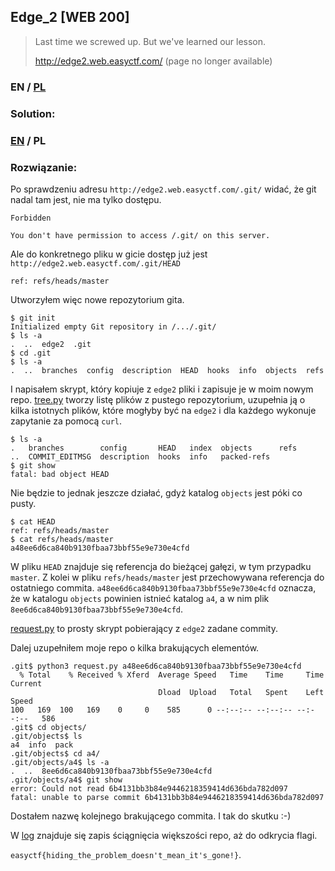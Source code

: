 ## Edge_2 [WEB 200]

>Last time we screwed up. But we've learned our lesson.
>
>http://edge2.web.easyctf.com/ (page no longer available)


### EN / [PL](#rozwiązanie)

### Solution:

### [EN](#solution) / PL

### Rozwiązanie:

Po sprawdzeniu adresu `http://edge2.web.easyctf.com/.git/` widać, że git nadal tam jest, nie ma tylko dostępu.

```
Forbidden

You don't have permission to access /.git/ on this server.
```

Ale do konkretnego pliku w gicie dostęp już jest `http://edge2.web.easyctf.com/.git/HEAD`

```
ref: refs/heads/master
```

Utworzyłem więc nowe repozytorium gita.

```
$ git init
Initialized empty Git repository in /.../.git/
$ ls -a
.  ..  edge2  .git
$ cd .git
$ ls -a
.  ..  branches  config  description  HEAD  hooks  info  objects  refs
```

I napisałem skrypt, który kopiuje z `edge2` pliki i zapisuje je w moim nowym repo.
[tree.py](tree.py) tworzy listę plików z pustego repozytorium, uzupełnia ją o kilka istotnych plików, które mogłyby być na `edge2` i dla każdego wykonuje zapytanie za pomocą `curl`.

```
$ ls -a
.   branches        config       HEAD   index  objects      refs
..  COMMIT_EDITMSG  description  hooks  info   packed-refs
$ git show
fatal: bad object HEAD
```

Nie będzie to jednak jeszcze działać, gdyż katalog `objects` jest póki co pusty.

```
$ cat HEAD
ref: refs/heads/master
$ cat refs/heads/master
a48ee6d6ca840b9130fbaa73bbf55e9e730e4cfd
```

W pliku `HEAD` znajduje się referencja do bieżącej gałęzi, w tym przypadku `master`.
Z kolei w pliku `refs/heads/master` jest przechowywana referencja do ostatniego commita. `a48ee6d6ca840b9130fbaa73bbf55e9e730e4cfd` oznacza, że w katalogu `objects` powinien istnieć katalog `a4`, a w nim plik `8ee6d6ca840b9130fbaa73bbf55e9e730e4cfd`.

[request.py](request.py) to prosty skrypt pobierający z `edge2` zadane commity.

Dalej uzupełniłem moje repo o kilka brakujących elementów.

```
.git$ python3 request.py a48ee6d6ca840b9130fbaa73bbf55e9e730e4cfd
  % Total    % Received % Xferd  Average Speed   Time    Time     Time  Current
                                 Dload  Upload   Total   Spent    Left  Speed
100   169  100   169    0     0    585      0 --:--:-- --:--:-- --:--:--   586
.git$ cd objects/
.git/objects$ ls
a4  info  pack
.git/objects$ cd a4/
.git/objects/a4$ ls -a
.  ..  8ee6d6ca840b9130fbaa73bbf55e9e730e4cfd
.git/objects/a4$ git show
error: Could not read 6b4131bb3b84e9446218359414d636bda782d097
fatal: unable to parse commit 6b4131bb3b84e9446218359414d636bda782d097
```

Dostałem nazwę kolejnego brakującego commita. I tak do skutku :-)

W [log](log) znajduje się zapis ściągnięcia większości repo, aż do odkrycia flagi.

`easyctf{hiding_the_problem_doesn't_mean_it's_gone!}`.

